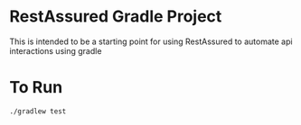 # RestAssured Gradle Project
 This is intended to be a starting point for using RestAssured to automate api interactions using gradle
 
 
# To Run
    ./gradlew test
